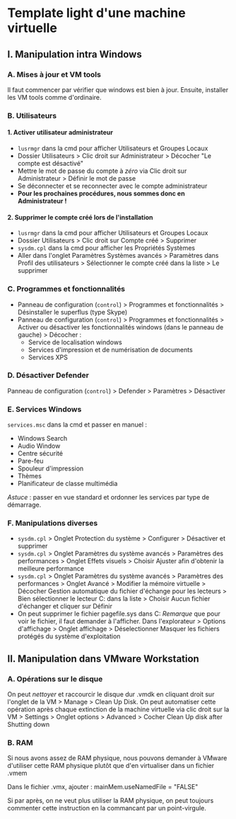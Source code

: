 # Template light d'une machine virtuelle

## I. Manipulation intra Windows

### A. Mises à jour et VM tools

Il faut commencer par vérifier que windows est bien à jour. Ensuite, installer les VM tools comme d'ordinaire.

### B. Utilisateurs

#### 1. Activer utilisateur administrateur 

* `lusrmgr` dans la cmd pour afficher Utilisateurs et Groupes Locaux
* Dossier Utilisateurs > Clic droit sur Administrateur > Décocher "Le compte est désactivé"
* Mettre le mot de passe du compte à *zéro* via Clic droit sur Administrateur > Définir le mot de passe
* Se déconnecter et se reconnecter avec le compte administrateur
* **Pour les prochaines procédures, nous sommes donc en Administrateur !**

#### 2. Supprimer le compte créé lors de l'installation

* `lusrmgr` dans la cmd pour afficher Utilisateurs et Groupes Locaux
* Dossier Utilisateurs > Clic droit sur Compte créé > Supprimer
* `sysdm.cpl` dans la cmd pour afficher les Propriétés Systèmes
* Aller dans l'onglet Paramètres Systèmes avancés > Paramètres dans Profil des utilisateurs > Sélectionner le compte créé dans la liste > Le supprimer

### C. Programmes et fonctionnalités

* Panneau de configuration (`control`) > Programmes et fonctionnalités > Désinstaller le superflus (type Skype)
* Panneau de configuration (`control`) > Programmes et fonctionnalités > Activer ou désactiver les fonctionnalités windows (dans le panneau de gauche) > Décocher :
   * Service de localisation windows
   * Services d'impression et de numérisation de documents
   * Services XPS

### D. Désactiver Defender

Panneau de configuration (`control`) > Defender > Paramètres > Désactiver 

### E. Services Windows

`services.msc` dans la cmd et passer en manuel :

* Windows Search
* Audio Window
* Centre sécurité
* Pare-feu
* Spouleur d'impression
* Thèmes
* Planificateur de classe multimédia

*Astuce* : passer en vue standard et ordonner les services par type de démarrage.

### F. Manipulations diverses

* `sysdm.cpl` > Onglet Protection du système > Configurer > Désactiver et supprimer
* `sysdm.cpl` > Onglet Paramètres du système avancés > Paramètres des performances > Onglet Effets visuels > Choisir Ajuster afin d'obtenir la meilleure performance
* `sysdm.cpl` > Onglet Paramètres du système avancés > Paramètres des performances > Onglet Avancé > Modifier la mémoire virtuelle > Décocher Gestion automatique du fichier d'échange pour les lecteurs > Bien sélectionner le lecteur C: dans la liste > Choisir Aucun fichier d'échanger et cliquer sur Définir
* On peut supprimer le fichier pagefile.sys dans C: *Remarque* que pour voir le fichier, il faut demander à l'afficher. Dans l'explorateur > Options d'affichage > Onglet affichage > Déselectionner Masquer les fichiers protégés du système d'exploitation

## II. Manipulation dans VMware Workstation

### A. Opérations sur le disque

On peut *nettoyer* et raccourcir le disque dur .vmdk en cliquant droit sur l'onglet de la VM > Manage > Clean Up Disk. On peut automatiser cette opération après chaque extinction de la machine virtuelle via clic droit sur la VM > Settings > Onglet options > Advanced > Cocher Clean Up disk after Shutting down

### B. RAM

Si nous avons assez de RAM physique, nous pouvons demander à VMware d'utiliser cette RAM physique plutôt que d'en virtualiser dans un fichier .vmem

Dans le fichier .vmx, ajouter : mainMem.useNamedFile = "FALSE"

Si par après, on ne veut plus utiliser la RAM physique, on peut toujours commenter cette instruction en la commancant par un point-virgule.
